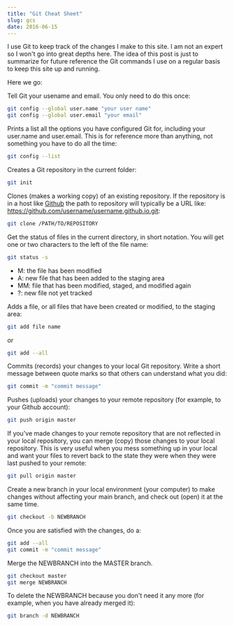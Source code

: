 ```yaml
---
title: "Git Cheat Sheet"
slug: gcs
date: 2016-06-15
---
```


I use Git to keep track of the changes I make to this site. I am not an expert so I won't go into great depths here. The idea of this post is just to summarize for future reference the Git commands I use on a regular basis to keep this site up and running. 

Here we go:

Tell Git your usename and email. You only need to do this once:
``` bash
git config --global user.name "your user name"
git config --global user.email "your email"
```
Prints a list all the options you have configured Git for, including your user.name and user.email. This is for reference more than anything, not something you have to do all the time:

``` bash
git config --list
```
Creates a Git repository in the current folder:

``` bash
git init
```
Clones (makes a working copy) of an existing repository. If the repository is in a host like [Github](http://www.github.com) the path to repository will typically be a URL like: https://github.com/username/username.github.io.git:

``` bash
git clone /PATH/TO/REPOSITORY
```

Get the status of files in the current directory, in short notation. You will get one or two characters to the left of the file name: 

``` bash
git status -s
```

* M: the file has been modified
* A: new file that has been added to the staging area
* MM: file that has been modified, staged, and modified again
* ?: new file not yet tracked

Adds a file, or all files that have been created or modified, to the staging area:

``` bash
git add file name
```
or

``` bash
git add --all
```

Commits (records) your changes to your local Git repository. Write a short message between quote marks so that others can understand what you did:

``` bash
git commit -m "commit message"
```

Pushes (uploads) your changes to your remote repository (for example, to your Github account):

``` bash
git push origin master
```

If you've made changes to your remote repository that are not reflected in your local repository, you can merge (copy) those changes to your local repository. This is very useful when you mess something up in your local and want your files to revert back to the state they were when they were last pushed to your remote:

``` bash
git pull origin master
```

Create a new branch in your local environment (your computer) to make changes without affecting your main branch, and check out (open) it at the same time.

``` bash
git checkout -b NEWBRANCH
```

Once you are satisfied with the changes, do a: 
``` bash
git add --all
git commit -m "commit message"
```

Merge the NEWBRANCH into the MASTER branch.

``` bash
git checkout master
git merge NEWBRANCH
```

To delete the NEWBRANCH because you don't need it any more (for example, when you have already merged it):

``` bash
git branch -d NEWBRANCH
```

